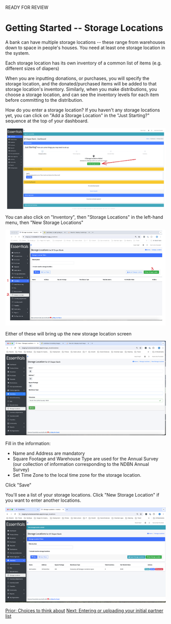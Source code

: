 READY FOR REVIEW
# Getting Started -- Storage Locations

A bank can have multiple storage locations -- these range from warehouses down to space in people's houses.  You need at least one storage location in the system.

Each storage location has its own inventory of a common list of items (e.g. different sizes of diapers)

When you are inputting donations, or purchases, you will specify the storage location, and the donated/purchased items will be added to that storage location's inventory.  Similarly, when you make distributions, you choose a storage location, and can see the inventory levels for each item before committing to the distribution.

How do you enter a storage location?   If you haven't any storage locations yet, you can click on "Add a Storage Location" in the "Just Starting?" sequence at the top of your dashboard.  

![navigation](images/getting_started/storage_locations/gs_just_starting_step_1.png)

You can also click on "Inventory", then "Storage Locations" in the left-hand menu, then "New Storage Locations"

![navigation](images/getting_started/storage_locations/gs_storage_locations_navigation.png)

Either of these will bring up the new storage location screen

![navigation](images/getting_started/storage_locations/new_storage_location.png)

Fill in the information:
- Name and Address are mandatory
- Square Footage and Warehouse Type are used for the Annual Survey (our collection of information corresponding to the NDBN Annual Survey)
- Set Time Zone to the local time zone for the storage location.

Click "Save"

You'll see a list of your storage locations.  Click "New Storage Location" if you want to enter another locations.

![storage location index](images/getting_started/storage_locations/storage_location_index.png)

[Prior: Choices to think about](getting_started_choices.md) [Next: Entering or uploading your initial partner list](getting_started_partners.md) 

